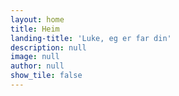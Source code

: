 ```yaml
---
layout: home
title: Heim
landing-title: 'Luke, eg er far din'
description: null
image: null
author: null
show_tile: false
---
```




